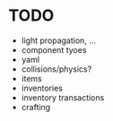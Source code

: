 # TODO

* light propagation, ...
* component tyoes
* yaml
* collisions/physics?
* items
* inventories
* inventory transactions
* crafting
